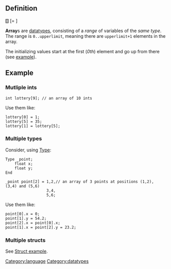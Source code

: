 Definition
----------

<datatype> <array name>**\[**<upperlimit>**\]** \[= <values>\]

**Array**s are [datatypes](datatypes "wikilink"), consisting of a
*range* of variables of the *same type*. The range is `0..upperlimit`,
meaning there are `upperlimit+1` elements in the array.

The initializing values start at the first (*0th*) element and go up
from there (see [example](#Multiple_types "wikilink")).

Example
-------

### Mutliple ints

    int lottery[9]; // an array of 10 ints

Use them like:

    lottery[0] = 1;
    lottery[5] = 35;
    lottery[1] = lottery[5];

### Multiple types

Consider, using [Type](Type "wikilink"):

    Type _point;
        float x;
        float y;
    End

    _point point[2] = 1,2,// an array of 3 points at positions (1,2), (3,4) and (5,6)
                      3,4,
                      5,6;

Use them like:

    point[0].x = 0;
    point[1].y = 54.2;
    point[2].x = point[0].x;
    point[1].x = point[2].y = 23.2;

### Multiple structs

See [Struct example](Struct#Multiple_identical_data_groups "wikilink").

<Category:language> <Category:datatypes>
